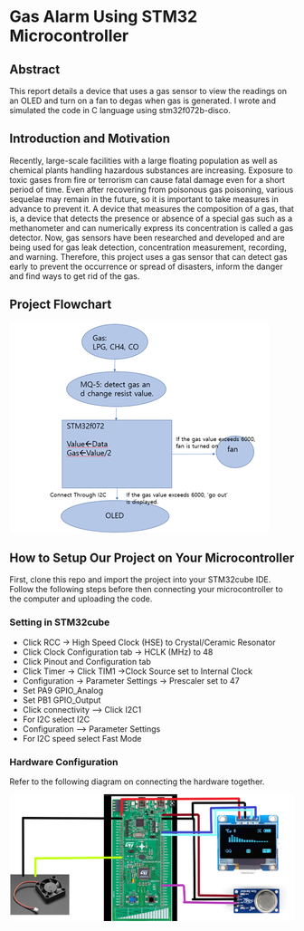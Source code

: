 # Gas Alarm Using STM32 Microcontroller
## Abstract
This report details a device that uses a gas sensor to view the readings on an OLED and turn on a fan to degas when gas is generated. I wrote and simulated the code in C language using stm32f072b-disco.

## Introduction and Motivation
Recently, large-scale facilities with a large floating population as well as chemical plants handling hazardous substances are increasing. Exposure to toxic gases from fire or terrorism can cause fatal damage even for a short period of time. Even after recovering from poisonous gas poisoning, various sequelae may remain in the future, so it is important to take measures in advance to prevent it. A device that measures the composition of a gas, that is, a device that detects the presence or absence of a special gas such as a methanometer and can numerically express its concentration is called a gas detector. Now, gas sensors have been researched and developed and are being used for gas leak detection, concentration measurement, recording, and warning. Therefore, this project uses a gas sensor that can detect gas early to prevent the occurrence or spread of disasters, inform the danger and find ways to get rid of the gas.

## Project Flowchart
![alt text](https://github.com/HayoungOh93/ECE5780-Project/blob/main/flowchart.png?raw=true)


## How to Setup Our Project on Your Microcontroller
First, clone this repo and import the project into your STM32cube IDE. Follow the following steps before then connecting your microcontroller to the computer and uploading the code.
 
### Setting in STM32cube
- Click RCC → High Speed Clock (HSE) to Crystal/Ceramic Resonator
- Click Clock Configuration tab → HCLK (MHz) to 48
- Click Pinout and Configuration tab
- Click Timer → Click TIM1 →Clock Source set to Internal Clock
- Configuration → Parameter Settings → Prescaler set to 47
- Set PA9 GPIO_Analog
- Set PB1 GPIO_Output
- Click connectivity --> Click I2C1
- For I2C select I2C
- Configuration --> Parameter Settings
- For I2C speed select Fast Mode

### Hardware Configuration
Refer to the following diagram on connecting the hardware together.

![alt text](https://github.com/HayoungOh93/ECE5780-Project/blob/main/hardware-config.png?raw=true)



